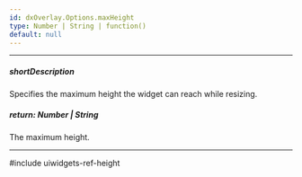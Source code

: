 ```yaml
---
id: dxOverlay.Options.maxHeight
type: Number | String | function()
default: null
---
```

---
##### shortDescription
Specifies the maximum height the widget can reach while resizing.

##### return: Number | String
The maximum height.

---
#include uiwidgets-ref-height
